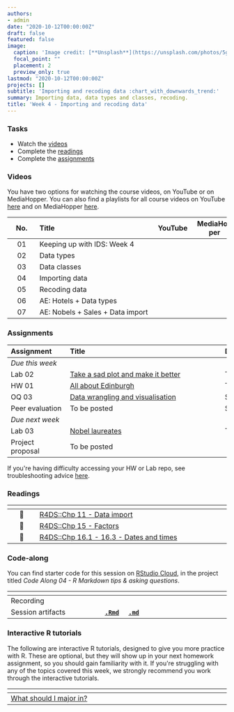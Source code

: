 ```yaml
---
authors:
- admin
date: "2020-10-12T00:00:00Z"
draft: false
featured: false
image:
  caption: 'Image credit: [**Unsplash**](https://unsplash.com/photos/5gGcn2PRrtc)'
  focal_point: ""
  placement: 2
  preview_only: true
lastmod: "2020-10-12T00:00:00Z"
projects: []
subtitle: 'Importing and recoding data :chart_with_downwards_trend:'
summary: Importing data, data types and classes, recoding.
title: 'Week 4 - Importing and recoding data'
---
```


### Tasks

- Watch the [videos](/post/04-week/#videos)
- Complete the [readings](/post/04-week/#readings)
- Complete the [assignments](/post/04-week/#assignments)

### Videos

You have two options for watching the course videos, on YouTube or on MediaHopper. You can also find a playlists for all course videos on YouTube [here](https://www.youtube.com/playlist?list=PLNUVZZ6hfXX1tyUykCWShOKZdIB0TIhtM) and on MediaHopper [here](https://media.ed.ac.uk/playlist/dedicated/183821961/1_r35z2f16/).

| <div style="width:50px;text-align:center">No.</div> | <div style="width:250px;text-align:left">Title</div> | <div style="width:80px;text-align:center">YouTube</div> | <div style="width:80px;text-align:center">MediaHopper</div> |  <div style="width:80px;text-align:center">Slides</div> | <div style="width:80px;text-align:center">Length</div> |
|:---:|:---------------------|:-------:|:-----------:|:--------:|:------:|
| 01 | Keeping up with IDS: Week 4 | [<span style='color: red;'><i class='fab fa-youtube fa-lg'></i></span>](https://youtu.be/7Xzo1LcsrPs) | [<span style='color: #0A1E3F;'><i class='fas fa-file-video fa-lg'></i></span>](https://media.ed.ac.uk/media/IDS+-+Week+04+-+01+-+Keeping+up+with+IDS/1_n3sknpc8)  | [<span style='color: #4b5357;'><i class='fas fa-desktop fa-lg'></i></span>](https://ids-s1-20.github.io/slides/week-04/w4-d01-kuwids/w4-d01-kuwids.pdf) | 19:58 | 
| 02 | Data types | [<span style='color: red;'><i class='fab fa-youtube fa-lg'></i></span>](https://youtu.be/WsxLbtWbEfc) | [<span style='color: #0A1E3F;'><i class='fas fa-file-video fa-lg'></i></span>](https://media.ed.ac.uk/media/IDS+-+Week+04+-+02+-+Data+types/1_jntflzlb)  | [<span style='color: #4b5357;'><i class='fas fa-desktop fa-lg'></i></span>](https://ids-s1-20.github.io/slides/week-04/w4-d02-data-types/w4-d02-data-types.html) | 30:29 | 
| 03 | Data classes | [<span style='color: red;'><i class='fab fa-youtube fa-lg'></i></span>](https://youtu.be/dozvSVQcqqg) | [<span style='color: #0A1E3F;'><i class='fas fa-file-video fa-lg'></i></span>](https://media.ed.ac.uk/media/IDS+-+Week+04+-+03+-+Data+classes/1_jtl24uhw)  | [<span style='color: #4b5357;'><i class='fas fa-desktop fa-lg'></i></span>](https://ids-s1-20.github.io/slides/week-04/w4-d03-data-classes/w4-d03-data-classes.html) | 19:28 | 
| 04 | Importing data | [<span style='color: red;'><i class='fab fa-youtube fa-lg'></i></span>](https://youtu.be/tIMaRYiuEFA) | [<span style='color: #0A1E3F;'><i class='fas fa-file-video fa-lg'></i></span>](https://media.ed.ac.uk/media/IDS+-+Week+04+-+04+-+Importing+data/1_ok0qzxns)  | [<span style='color: #4b5357;'><i class='fas fa-desktop fa-lg'></i></span>](https://ids-s1-20.github.io/slides/week-04/w4-d04-data-import/w4-d04-data-import.html) | 32:08 | 
| 05 | Recoding data | [<span style='color: red;'><i class='fab fa-youtube fa-lg'></i></span>](https://youtu.be/O8qxV3N4D5Q) | [<span style='color: #0A1E3F;'><i class='fas fa-file-video fa-lg'></i></span>](https://media.ed.ac.uk/media/IDS+-+Week+05+-+05+-+Recoding+data/1_z5y3wha1)  | [<span style='color: #4b5357;'><i class='fas fa-desktop fa-lg'></i></span>](https://ids-s1-20.github.io/slides/week-04/w4-d05-data-recode/w4-d05-data-recode.html) | 20:22 | 
| 06 | AE: Hotels + Data types | [<span style='color: red;'><i class='fab fa-youtube fa-lg'></i></span>](https://youtu.be/sByadx_cgDc) | [<span style='color: #0A1E3F;'><i class='fas fa-file-video fa-lg'></i></span>](https://media.ed.ac.uk/media/IDS+-+Week+04+-+06+-+AEA+Hotels+%2B+data+types/1_tica8os5)  |  | 17:00 | 
| 07 | AE: Nobels + Sales + Data import | [<span style='color: red;'><i class='fab fa-youtube fa-lg'></i></span>](https://youtu.be/2vA6qizYnM8) | [<span style='color: #0A1E3F;'><i class='fas fa-file-video fa-lg'></i></span>](https://media.ed.ac.uk/media/IDS+-+Week+04+-+07+-+AEA+Nobels+%26+sales+%2B+Data+import/1_1jkr2qy3)  |  | 19:28 | 

### Assignments

| <div style="width:120px;text-align:left">Assignment</div> | <div style="width:340px;text-align:left">Title</div> | <div style="width:200px;text-align:left">Due</div> |
|:---|:---|:---|
| *Due this week* | | |
| Lab 02 | [Take a sad plot and make it better](https://ids-s1-20.github.io/labs/lab-02/lab-02-sad-plot.html) | Tue, 13 Oct, 16:00 UK |
| HW 01 | [All about Edinburgh](https://ids-s1-20.github.io/homework/hw-01/hw-01-edinburgh.html) | Thur, 15 Oct, 16:00 UK |
| OQ 03  | [Data wrangling and visualisation](https://minecr.shinyapps.io/03-wrangleviz/) | Sun, 18 Oct, 23:59 UK |
| Peer evaluation | To be posted | Sat, 17 Oct, 23:59 UK |
| *Due next week* | | |
| Lab 03 | [Nobel laureates](https://ids-s1-20.github.io/labs/lab-03/lab-03-nobel-laureates.html) | Tue, 20 Oct, 16:00 UK |
| Project proposal | To be posted | |

If you're having difficulty accessing your HW or Lab repo, see troubleshooting advice [here](/troubleshoot/github-org.html).

### Readings

| <div style="width:50px"></div>  | <div style="width:420px"></div>  |  <div style="width:200px"></div> |
|:---:|:---|:---:|
| :open_book: | [R4DS::Chp 11 - Data import](https://r4ds.had.co.nz/data-import.html) | **Required** |
| :open_book: | [R4DS::Chp 15 - Factors](https://r4ds.had.co.nz/factors.html) | **Required** |
| :open_book: | [R4DS::Chp 16.1 - 16.3 - Dates and times](https://r4ds.had.co.nz/dates-and-times.html) | **Required** |

### Code-along

You can find starter code for this session on [RStudio Cloud](https://rstudio.cloud/), in the project titled *Code Along 04 - R Markdown tips & asking questions*.

| <div style="width:200px"></div>  | <div style="width:480px"></div>  |
|:---|:---|
| Recording | [<span style="color: red;"><i class="fab fa-youtube fa-lg"></i></span>](https://youtu.be/AwxhHT46U8Y) &nbsp;&nbsp;&nbsp;&nbsp;&nbsp; [<span style="color: #0A1E3F;"><i class="fas fa-file-video fa-lg"></i></span>](https://media.ed.ac.uk/media/IDS+-+Week+04+-+Code+along/1_875wm17a) |
| Session artifacts | [**`.Rmd`**](https://github.com/ids-s1-20/code-along/blob/master/04-code-along/sample.Rmd) &nbsp;&nbsp;&nbsp; [**`.md`**](https://github.com/ids-s1-20/code-along/blob/master/04-code-along/sample.md) |

### Interactive R tutorials

The following are interactive R tutorials, designed to give you more practice with R. These are optional, but they will show up in your next homework assignment, so you should gain familiarity with it. If you're struggling with any of the topics covered this week, we strongly recommend you work through the interactive tutorials.

|  <div style="width:480px"></div>  |  <div style="width:200px"></div>  |
|:---|:---|
| [What should I major in?](https://minecr.shinyapps.io/dsbox-03-collegemajors) | Related to HW 02 |

